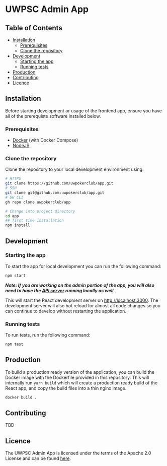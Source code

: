 # UWPSC Admin App

## Table of Contents

- [Installation](#installation)
  - [Prerequisites](#prerequisites)
  - [Clone the repository](#clone-the-repository)
- [Development](#development)
  - [Starting the app](#starting-the-app)
  - [Running tests](#running-tests)
- [Production](#production)
- [Contributing](#contributing)
- [Licence](#licence)

## Installation

Before starting development or usage of the frontend app, ensure you have all of the prerequiste software installed below.

### Prerequisites

- [Docker](https://www.docker.com/) (with Docker Compose)
- [NodeJS](https://nodejs.org/en/)

### Clone the repository

Clone the repository to your local development environment using:

```sh
# HTTPS
git clone https://github.com/uwpokerclub/app.git
# SSH
git clone git@github.com:uwpokerclub/app.git
# GH CLI
gh repo clone uwpokerclub/app

# Change into project directory
cd app
## first time installation
npm install
```

## Development

### Starting the app

To start the app for local development you can run the following command:

```sh
npm start
```

**_Note: If you are working on the admin portion of the app, you will also need to have the [API server](https://github.com/uwpokerclub/api) running locally as well._**

This will start the React development server on [http://localhost:3000](http://localhost:3000). The development server will also hot reload for almost all code changes so you can continue to develop without restarting the application.

### Running tests

To run tests, run the following command:

```sh
npm test
```

## Production

To build a production ready version of the application, you can build the Docker image with the Dockerfile provided in this repository. This will internally run `yarn build` which will create a production ready build of the React app, and copy the build files into a thin nginx image.

```sh
docker build .
```

## Contributing

TBD

## Licence

The UWPSC Admin App is licensed under the terms of the Apache 2.0 License and can be found [here](LICENSE).
